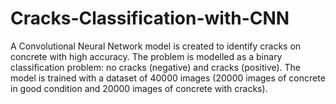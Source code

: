 # Cracks-Classification-with-CNN
A Convolutional Neural Network model is created to identify cracks on concrete with high accuracy. 
The problem is modelled as a binary classification problem: no cracks (negative) and cracks (positive). The model is trained with a dataset of 40000 images (20000 images of concrete in good condition and 20000 images of concrete with cracks).
